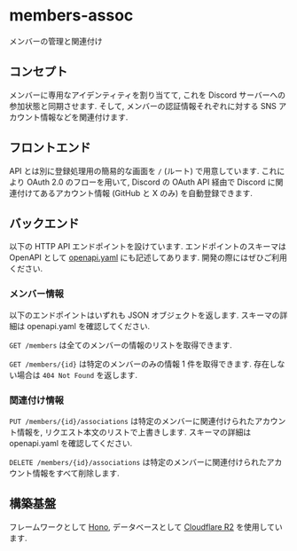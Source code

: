 # members-assoc

メンバーの管理と関連付け

## コンセプト

メンバーに専用なアイデンティティを割り当てて, これを Discord サーバーへの参加状態と同期させます. そして, メンバーの認証情報それぞれに対する SNS アカウント情報などを関連付けます.

## フロントエンド

API とは別に登録処理用の簡易的な画面を `/` (ルート) で用意しています. これにより OAuth 2.0 のフローを用いて, Discord の OAuth API 経由で Discord に関連付けてあるアカウント情報 (GitHub と X のみ) を自動登録できます.

## バックエンド

以下の HTTP API エンドポイントを設けています. エンドポイントのスキーマは OpenAPI として [openapi.yaml](./openapi.yaml) にも記述してあります. 開発の際にはぜひご利用ください.

### メンバー情報

以下のエンドポイントはいずれも JSON オブジェクトを返します. スキーマの詳細は openapi.yaml を確認してください.

`GET /members` は全てのメンバーの情報のリストを取得できます.

`GET /members/{id}` は特定のメンバーのみの情報 1 件を取得できます. 存在しない場合は `404 Not Found` を返します.

### 関連付け情報

`PUT /members/{id}/associations` は特定のメンバーに関連付けられたアカウント情報を, リクエスト本文のリストで上書きします. スキーマの詳細は openapi.yaml を確認してください.

`DELETE /members/{id}/associations` は特定のメンバーに関連付けられたアカウント情報をすべて削除します.

## 構築基盤

フレームワークとして [Hono](https://hono.dev), データベースとして [Cloudflare R2](https://www.cloudflare.com/developer-platform/r2/) を使用しています.
